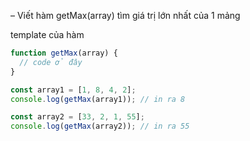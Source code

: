 – Viết hàm getMax(array) tìm giá trị lớn nhất của 1 mảng

template của hàm

```javascript
function getMax(array) {
  // code ở đây
}
```

```javascript
const array1 = [1, 8, 4, 2];
console.log(getMax(array1)); // in ra 8

const array2 = [33, 2, 1, 55];
console.log(getMax(array2)); // in ra 55
```
